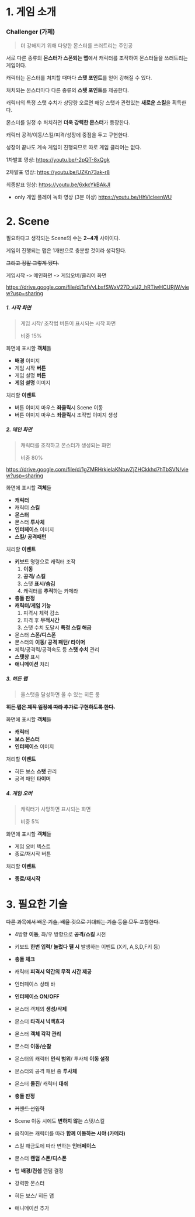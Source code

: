 # 1. 게임 소개

### Challenger (가제)

> 더 강해지기 위해 다양한 몬스터를 쓰러트리는 주인공

서로 다른 종류의 **몬스터가 스폰되는 맵**에서 캐릭터를 조작하여 몬스터들을 쓰러트리는 게임이다.

캐릭터는 몬스터를 처치할 때마다 **스탯 포인트**를 얻어 강해질 수 있다.

처치되는 몬스터마다 다른 종류의 **스탯 포인트**를 제공한다.

캐릭터의 특정 스탯 수치가 상당량 오르면 해당 스탯과 관련있는 **새로운 스킬**을 획득한다.

몬스터를 일정 수 처치하면 **더욱 강력한 몬스터**가 등장한다.

캐릭터 공격/이동/스킬/피격/성장에 중점을 두고 구현한다.

성장이 끝나도 계속 게임이 진행되므로 따로 게임 클리어는 없다.



1차발표 영상:  https://youtu.be/-2pQT-8xQgk

2차발표 영상: https://youtu.be/UZKn73ak-r8

최종발표 영상: https://youtu.be/6xkcYkBAkJI


+ only 게임 플레이 녹화 영상 (3분 이상)
https://youtu.be/HhVlcleenWU

# 2. Scene

필요하다고 생각되는 Scene의 수는 **2~4개** 사이이다.

게임이 진행되는 맵은 1개만으로 충분할 것이라 생각된다.

~~그리고 정말 그렇게 됐다.~~



게임시작 -> 메인화면 -> 게임오버/클리어 화면



https://drive.google.com/file/d/1xfVvLbsfSWxV27D_vlJ2_hRTiwHCURjW/view?usp=sharing



##### 1. 시작 화면

> 게임 시작/ 조작법 버튼이 표시되는 시작 화면
>
> 비중 15%

화면에 표시할 **객체**들

- **배경** 이미지
- 게임 시작 **버튼**
- 게임 설명 **버튼**
- **게임 설명** 이미지

처리할 **이벤트**

- 버튼 이미지 마우스 **좌클릭**시 Scene 이동
- 버튼 이미지 마우스 **좌클릭**시 조작법 이미지 생성

##### 2. 메인 화면

> 캐릭터를 조작하고 몬스터가 생성되는 화면
>
> 비중 80%



https://drive.google.com/file/d/1gZMRHrkieIaKNtuvZjZHCkkhd7hTbSVN/view?usp=sharing



화면에 표시할 **객체**들

- **캐릭터**
- 캐릭터 **스킬**
- **몬스터**
- 몬스터 **투사체**
- **인터페이스** 이미지
- **스킬/ 공격패턴**

처리할 **이벤트**

- **키보드** 명령으로 캐릭터 조작
  1. **이동**
  2. **공격/ 스킬**
  3. 스탯 **표시/숨김**
  4. 캐릭터를 **추적**하는 카메라
- **충돌 판정**
- **캐릭터/게임 기능**
  1. 피격시 체력 감소
  2. 피격 후 **무적시간**
  3. 스탯 수치 도달시 **특정 스킬 해금**
- 몬스터 **스폰/디스폰**
- 몬스터의 **이동/ 공격 패턴/ 타이머**
- 체력/공격력/공격속도 등 **스탯 수치** 관리
- **스탯창** 표시
- **애니메이션** 처리

##### 3. 히든 맵

> 올스탯을 달성하면 올 수 있는 히든 룸

**~~히든 맵은 제작 일정에 따라 추가로 구현하도록 한다.~~**

화면에 표시할 **객체**들

- **캐릭터**
- **보스 몬스터**
- **인터페이스** 이미지

처리할 **이벤트**

- 히든 보스 **스탯** 관리
- 공격 패턴 **타이머**

##### 4. 게임 오버

> 캐릭터가 사망하면 표시되는 화면
>
> 비중 5%

화면에 표시할 **객체**들

- 게임 오버 텍스트
- 종료/재시작 버튼

처리할 **이벤트**

- **종료/재시작**



# 3. 필요한 기술

~~다른 과목에서 배운 기술, 배울 것으로 기대되는 기술 등을 모두 포함한다.~~



- 4방향 **이동**, 좌/우 방향으로 **공격/스킬** 시전

- 키보드 **한번 입력/ 눌렀다 뗄 시** 발생하는 이벤트 (X키, A,S,D,F키 등)
- **충돌 체크**
- 캐릭터 **피격시 약간의 무적 시간 제공**
- 인터페이스 상태 바
- **인터페이스 ON/OFF**
- 몬스터 객체의 **생성/삭제**
- 몬스터 **타격시 넉백효과**
- 몬스터 **객체 각각 관리**
- 몬스터 **이동/순찰**
- 몬스터의 캐릭터 **인식 범위**/ 투사체 **이동 설정**
- 몬스터의 공격 패턴 중 **투사체**
- 몬스터 **돌진**/ 캐릭터 **대쉬**
- **충돌 판정**
- ~~커맨드 선입력~~
- Scene 이동 시에도 **변하지 않는** 스탯/스킬
- 움직이는 캐릭터를 따라 **함께 이동하는 시야 (카메라)**
- 스킬 해금도에 따라 변하는 **인터페이스**
- 몬스터 **랜덤 스폰/디스폰**
- 맵 **배경/컨셉** 랜덤 결정
- 강력한 몬스터
- 히든 보스/ 히든 맵
- 애니메이션 추가

